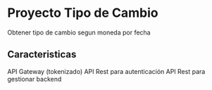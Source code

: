 # Proyecto Tipo de Cambio

Obtener tipo de cambio segun moneda por fecha

## Caracteristicas
API Gateway (tokenizado)
API Rest para autenticación
API Rest para gestionar backend